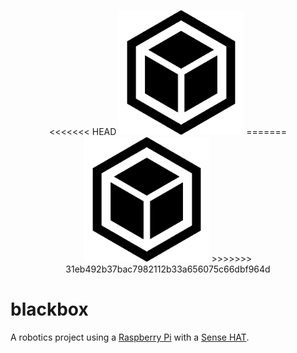 <p align="center">
<<<<<<< HEAD
  <img width="200" height="200" src="https://github.com/jgphilpott/blackbox/blob/master/app/imgs/icon.png">
=======
  <img width="200" height="200" src="https://github.com/jgphilpott/blackbox/blob/master/app/img/icon.png">
>>>>>>> 31eb492b37bac7982112b33a656075c66dbf964d
</p>

# blackbox

A robotics project using a [Raspberry Pi](https://www.raspberrypi.org/products/raspberry-pi-4-model-b/) with a [Sense HAT](https://www.raspberrypi.org/products/sense-hat/).
